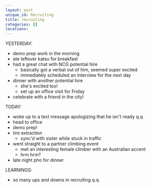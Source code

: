 ```yaml
---
layout: post
unique_id: Recruiting
title: recruiting
categories: []
locations: 
---
```


YESTERDAY:
* demo prep work in the morning
* ate leftover katsu for breakfast
* had a great chat with NCG potential hire
  * basically got a verbal out of him, seemed super excited
  * immediately scheduled an interview for the next day
* dinner with another potential hire
  * she's excited too!
  * set up an office visit for Friday
* celebrate with a friend in the city!

TODAY:
* woke up to a text message apologizing that he isn't ready q.q
* head to office
* demo prep!
* tire extraction
  * sync'd with sister while stuck in traffic
* went straight to a partner climbing event
  * met an interesting female climber with an Australian accent
  * hrm hrm?
* late night pho for dinner

LEARNINGS:
* so many ups and downs in recruiting q.q
